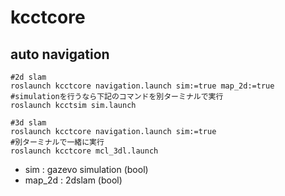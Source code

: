 # kcctcore

## auto navigation
```
#2d slam
roslaunch kcctcore navigation.launch sim:=true map_2d:=true
#simulationを行うなら下記のコマンドを別ターミナルで実行
roslaunch kcctsim sim.launch

#3d slam
roslaunch kcctcore navigation.launch sim:=true
#別ターミナルで一緒に実行
roslaunch kcctcore mcl_3dl.launch
```
* sim : gazevo simulation (bool)
* map_2d : 2dslam (bool)